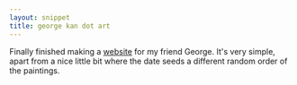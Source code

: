 ```yaml
---
layout: snippet
title: george kan dot art
---
```


Finally finished making a [website](https://georgekan.art) for my friend George. It's very simple, apart from a nice little bit where the date seeds a different random order of the paintings.
